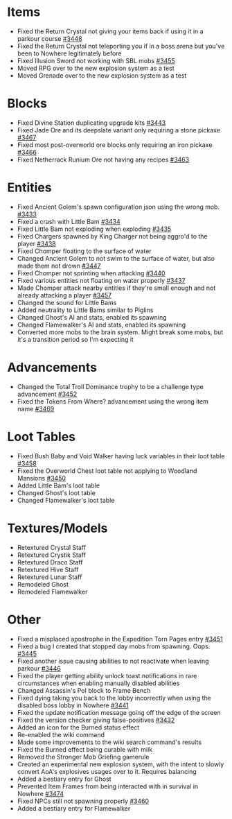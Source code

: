 # Items
* Fixed the Return Crystal not giving your items back if using it in a parkour course [#3448](https://github.com/Tslat/Advent-Of-Ascension/issues/3448 "Github issue #3448")
* Fixed the Return Crystal not teleporting you if in a boss arena but you've been to Nowhere legitimately before
* Fixed Illusion Sword not working with SBL mobs [#3455](https://github.com/Tslat/Advent-Of-Ascension/issues/3455 "Github issue #3455")
* Moved RPG over to the new explosion system as a test
* Moved Grenade over to the new explosion system as a test

# Blocks
* Fixed Divine Station duplicating upgrade kits [#3443](https://github.com/Tslat/Advent-Of-Ascension/issues/3443 "Github issue #3443")
* Fixed Jade Ore and its deepslate variant only requiring a stone pickaxe [#3467](https://github.com/Tslat/Advent-Of-Ascension/issues/3467 "Github issue #3467")
* Fixed most post-overworld ore blocks only requiring an iron pickaxe [#3466](https://github.com/Tslat/Advent-Of-Ascension/issues/3466 "Github issue #3466")
* Fixed Netherrack Runium Ore not having any recipes [#3463](https://github.com/Tslat/Advent-Of-Ascension/issues/3463 "Github issue #3463")

# Entities
* Fixed Ancient Golem's spawn configuration json using the wrong mob. [#3433](https://github.com/Tslat/Advent-Of-Ascension/issues/3433 "Github issue #3433")
* Fixed a crash with Little Bam [#3434](https://github.com/Tslat/Advent-Of-Ascension/issues/3434 "Github issue #3434")
* Fixed Little Bam not exploding when exploding [#3435](https://github.com/Tslat/Advent-Of-Ascension/issues/3435 "Github issue #3435")
* Fixed Chargers spawned by King Charger not being aggro'd to the player [#3438](https://github.com/Tslat/Advent-Of-Ascension/issues/3438 "Github issue #3438")
* Fixed Chomper floating to the surface of water
* Changed Ancient Golem to not swim to the surface of water, but also made them not drown [#3447](https://github.com/Tslat/Advent-Of-Ascension/issues/3447 "Github issue #3447")
* Fixed Chomper not sprinting when attacking [#3440](https://github.com/Tslat/Advent-Of-Ascension/issues/3440 "Github issue #3440")
* Fixed various entities not floating on water properly [#3437](https://github.com/Tslat/Advent-Of-Ascension/issues/3437 "Github issue #3437")
* Made Chomper attack nearby entities if they're small enough and not already attacking a player [#3457](https://github.com/Tslat/Advent-Of-Ascension/issues/3457 "Github issue #3457")
* Changed the sound for Little Bams
* Added neutrality to Little Bams similar to Piglins
* Changed Ghost's AI and stats, enabled its spawning
* Changed Flamewalker's AI and stats, enabled its spawning
* Converted more mobs to the brain system. Might break some mobs, but it's a transition period so I'm expecting it

# Advancements
* Changed the Total Troll Dominance trophy to be a challenge type advancement [#3452](https://github.com/Tslat/Advent-Of-Ascension/issues/3452 "Github issue #3452")
* Fixed the Tokens From Where? advancement using the wrong item name [#3469](https://github.com/Tslat/Advent-Of-Ascension/issues/3469 "Github issue #3469")

# Loot Tables
* Fixed Bush Baby and Void Walker having luck variables in their loot table [#3458](https://github.com/Tslat/Advent-Of-Ascension/issues/3458 "Github issue #3458")
* Fixed the Overworld Chest loot table not applying to Woodland Mansions [#3450](https://github.com/Tslat/Advent-Of-Ascension/issues/3450 "Github issue #3450")
* Added Little Bam's loot table
* Changed Ghost's loot table
* Changed Flamewalker's loot table

# Textures/Models
* Retextured Crystal Staff
* Retextured Crystik Staff
* Retextured Draco Staff
* Retextured Hive Staff
* Retextured Lunar Staff
* Remodeled Ghost
* Remodeled Flamewalker

# Other
* Fixed a misplaced apostrophe in the Expedition Torn Pages entry [#3451](https://github.com/Tslat/Advent-Of-Ascension/issues/3451 "Github issue #3451")
* Fixed a bug I created that stopped day mobs from spawning. Oops. [#3445](https://github.com/Tslat/Advent-Of-Ascension/issues/3445 "Github issue #3445")
* Fixed another issue causing abilities to not reactivate when leaving parkour [#3446](https://github.com/Tslat/Advent-Of-Ascension/issues/3446 "Github issue #3446")
* Fixed the player getting ability unlock toast notifications in rare circumstances when enabling manually disabled abilities
* Changed Assassin's PoI block to Frame Bench
* Fixed dying taking you back to the lobby incorrectly when using the disabled boss lobby in Nowhere [#3441](https://github.com/Tslat/Advent-Of-Ascension/issues/3441 "Github issue #3441")
* Fixed the update notification message going off the edge of the screen
* Fixed the version checker giving false-positives [#3432](https://github.com/Tslat/Advent-Of-Ascension/issues/3432 "Github issue #3432")
* Added an icon for the Burned status effect
* Re-enabled the wiki command
* Made some improvements to the wiki search command's results
* Fixed the Burned effect being curable with milk
* Removed the Stronger Mob Griefing gamerule
* Created an experimental new explosion system, with the intent to slowly convert AoA's explosives usages over to it. Requires balancing
* Added a bestiary entry for Ghost
* Prevented Item Frames from being interacted with in survival in Nowhere [#3474](https://github.com/Tslat/Advent-Of-Ascension/issues/3474 "Github issue #3474")
* Fixed NPCs still not spawning properly [#3460](https://github.com/Tslat/Advent-Of-Ascension/issues/3460 "Github issue #3460")
* Added a bestiary entry for Flamewalker
